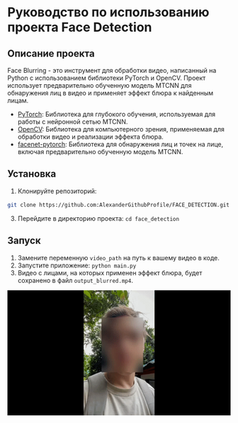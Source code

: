# Руководство по использованию проекта Face Detection

## Описание проекта
Face Blurring - это инструмент для обработки видео, написанный на Python с использованием библиотеки PyTorch и OpenCV. Проект использует предварительно обученную модель MTCNN для обнаружения лиц в видео и применяет эффект блюра к найденным лицам.
- [PyTorch](https://pytorch.org/): Библиотека для глубокого обучения, используемая для работы с нейронной сетью MTCNN.
- [OpenCV](https://opencv.org/): Библиотека для компьютерного зрения, применяемая для обработки видео и реализации эффекта блюра.
- [facenet-pytorch](https://github.com/timesler/facenet-pytorch): Библиотека для обнаружения лиц и точек на лице, включая предварительно обученную модель MTCNN.

## Установка
1. Клонируйте репозиторий:
```bash
git clone https://github.com:AlexanderGithubProfile/FACE_DETECTION.git
```
3. Перейдите в директорию проекта: `cd face_detection`

## Запуск
1. Замените переменную `video_path` на путь к вашему видео в коде.
2. Запустите приложение: `python main.py`
3. Видео с лицами, на которых применен эффект блюра, будет сохранено в файл `output_blurred.mp4`.

![example](example/output.gif)


